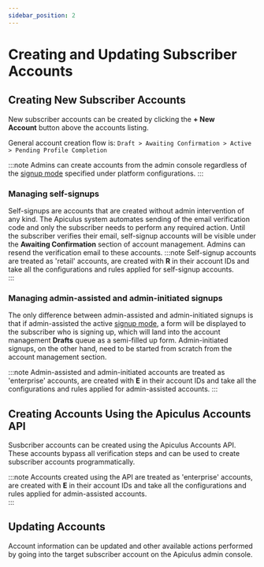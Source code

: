 ```yaml
---
sidebar_position: 2
---
```

# Creating and Updating Subscriber Accounts

## Creating New Subscriber Accounts

New subscriber accounts can be created by clicking the **+ New Account** button above the accounts listing.

General account creation flow is: `Draft > Awaiting Confirmation > Active > Pending Profile Completion`

:::note
Admins can create accounts from the admin console regardless of the [signup mode](/docs/GettingStarted/SignupConfigurations/SignupSettings) specified under platform configurations.
:::

### Managing self-signups

Self-signups are accounts that are created without admin intervention of any kind. The Apiculus system automates sending of the email verification code and only the subscriber needs to perform any required action. Until the subscriber verifies their email, self-signup accounts will be visible under the **Awaiting Confirmation** section of account management. Admins can resend the verification email to these accounts.
:::note
Self-signup accounts are treated as 'retail' accounts, are created with **R** in their account IDs and take all the configurations and rules applied for self-signup accounts.  
:::

### Managing admin-assisted and admin-initiated signups

The only difference between admin-assisted and admin-initiated signups is that if admin-assisted the active [signup mode](/docs/GettingStarted/SignupConfigurations/SignupSettings), a form will be displayed to the subscriber who is signing up, which will land into the account management **Drafts** queue as a semi-filled up form. Admin-initiated signups, on the other hand, need to be started from scratch from the account management section.

:::note
Admin-assisted and admin-initiated accounts are treated as 'enterprise' accounts, are created with **E** in their account IDs and take all the configurations and rules applied for admin-assisted accounts.
:::

## Creating Accounts Using the Apiculus Accounts API

Susbcriber accounts can be created using the Apiculus Accounts API. These accounts bypass all verification steps and can be used to create subscriber accounts programmatically.

:::note
Accounts created using the API are treated as 'enterprise' accounts, are created with **E** in their account IDs and take all the configurations and rules applied for admin-assisted accounts.  
:::
## Updating Accounts

Account information can be updated and other available actions performed by going into the target subscriber account on the Apiculus admin console.

